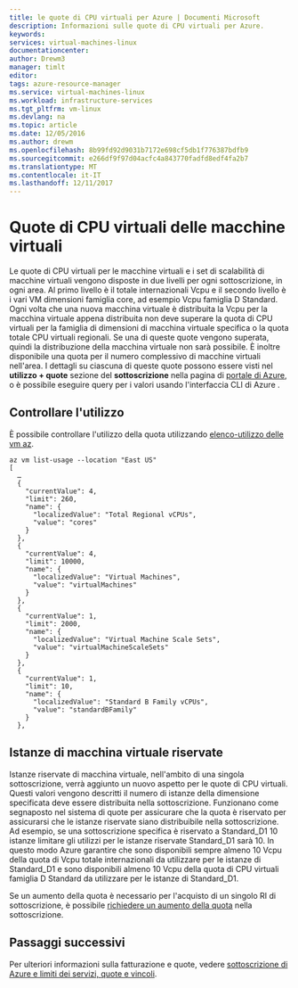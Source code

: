 ```yaml
---
title: le quote di CPU virtuali per Azure | Documenti Microsoft
description: Informazioni sulle quote di CPU virtuali per Azure.
keywords: 
services: virtual-machines-linux
documentationcenter: 
author: Drewm3
manager: timlt
editor: 
tags: azure-resource-manager
ms.service: virtual-machines-linux
ms.workload: infrastructure-services
ms.tgt_pltfrm: vm-linux
ms.devlang: na
ms.topic: article
ms.date: 12/05/2016
ms.author: drewm
ms.openlocfilehash: 8b99fd92d9031b7172e698cf5db1f776387bdfb9
ms.sourcegitcommit: e266df9f97d04acfc4a843770fadfd8edf4fa2b7
ms.translationtype: MT
ms.contentlocale: it-IT
ms.lasthandoff: 12/11/2017
---
```

# <a name="virtual-machine-vcpu-quotas"></a>Quote di CPU virtuali delle macchine virtuali

Le quote di CPU virtuali per le macchine virtuali e i set di scalabilità di macchine virtuali vengono disposte in due livelli per ogni sottoscrizione, in ogni area. Al primo livello è il totale internazionali Vcpu e il secondo livello è i vari VM dimensioni famiglia core, ad esempio Vcpu famiglia D Standard. Ogni volta che una nuova macchina virtuale è distribuita la Vcpu per la macchina virtuale appena distribuita non deve superare la quota di CPU virtuali per la famiglia di dimensioni di macchina virtuale specifica o la quota totale CPU virtuali regionali. Se una di queste quote vengono superata, quindi la distribuzione della macchina virtuale non sarà possibile. È inoltre disponibile una quota per il numero complessivo di macchine virtuali nell'area. I dettagli su ciascuna di queste quote possono essere visti nel **utilizzo + quote** sezione del **sottoscrizione** nella pagina di [portale di Azure](https://portal.azure.com), o è possibile eseguire query per i valori usando l'interfaccia CLI di Azure .


## <a name="check-usage"></a>Controllare l'utilizzo

È possibile controllare l'utilizzo della quota utilizzando [elenco-utilizzo delle vm az](/cli/azure/vm#az_vm_list_usage).

```azurecli-interactive
az vm list-usage --location "East US"
[
  …
  {
    "currentValue": 4,
    "limit": 260,
    "name": {
      "localizedValue": "Total Regional vCPUs",
      "value": "cores"
    }
  },
  {
    "currentValue": 4,
    "limit": 10000,
    "name": {
      "localizedValue": "Virtual Machines",
      "value": "virtualMachines"
    }
  },
  {
    "currentValue": 1,
    "limit": 2000,
    "name": {
      "localizedValue": "Virtual Machine Scale Sets",
      "value": "virtualMachineScaleSets"
    }
  },
  {
    "currentValue": 1,
    "limit": 10,
    "name": {
      "localizedValue": "Standard B Family vCPUs",
      "value": "standardBFamily"
    }
  },
```
## <a name="reserved-vm-instances"></a>Istanze di macchina virtuale riservate
Istanze riservate di macchina virtuale, nell'ambito di una singola sottoscrizione, verrà aggiunto un nuovo aspetto per le quote di CPU virtuali. Questi valori vengono descritti il numero di istanze della dimensione specificata deve essere distribuita nella sottoscrizione. Funzionano come segnaposto nel sistema di quote per assicurare che la quota è riservato per assicurarsi che le istanze riservate siano distribuibile nella sottoscrizione. Ad esempio, se una sottoscrizione specifica è riservato a Standard_D1 10 istanze limitare gli utilizzi per le istanze riservate Standard_D1 sarà 10. In questo modo Azure garantire che sono disponibili sempre almeno 10 Vcpu della quota di Vcpu totale internazionali da utilizzare per le istanze di Standard_D1 e sono disponibili almeno 10 Vcpu della quota di CPU virtuali famiglia D Standard da utilizzare per le istanze di Standard_D1.

Se un aumento della quota è necessario per l'acquisto di un singolo RI di sottoscrizione, è possibile [richiedere un aumento della quota](https://docs.microsoft.com/azure/azure-supportability/resource-manager-core-quotas-request) nella sottoscrizione.

## <a name="next-steps"></a>Passaggi successivi

Per ulteriori informazioni sulla fatturazione e quote, vedere [sottoscrizione di Azure e limiti dei servizi, quote e vincoli](https://docs.microsoft.com/azure/azure-subscription-service-limits?toc=/azure/billing/TOC.json).
